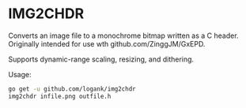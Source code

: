 # IMG2CHDR

Converts an image file to a monochrome bitmap written as a C header. Originally
intended for use wth github.com/ZinggJM/GxEPD.

Supports dynamic-range scaling, resizing, and dithering.

Usage:

```bash
go get -u github.com/logank/img2chdr
img2chdr infile.png outfile.h
```

